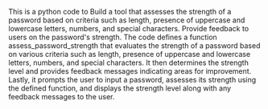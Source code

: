 This is a python code to Build a tool that assesses the strength of a password based on criteria such as length, presence of uppercase and lowercase letters, numbers, and special characters. Provide feedback to users on the password's strength.
The code defines a function assess_password_strength that evaluates the strength of a password based on various criteria such as length, presence of uppercase and lowercase letters, numbers, and special characters. It then determines the strength level and provides feedback messages indicating areas for improvement. 
Lastly, it prompts the user to input a password, assesses its strength using the defined function, and displays the strength level along with any feedback messages to the user.

